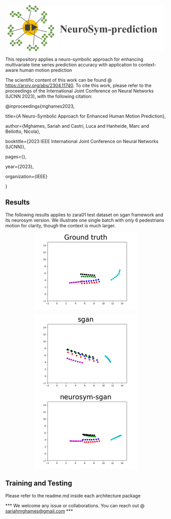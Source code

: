 <p align="center">
    <img src="https://github.com/sariahmghames/NeuroSyM-prediction/blob/main/NeuroSyM-sgan/neurosgan_images/logo.jpg" width="490" height="144" /> 
</p> 

This repository applies a neuro-symbolic approach for enhancing multivariate time series prediction accuracy with application to context-aware human motion prediction 


The scientific content of this work can be found @ https://arxiv.org/abs/2304.11740. To cite this work, please refer to the proceedings of the International Joint Conference on Neural Networks (IJCNN 2023), with the following citation:

@inproceedings{mghames2023,

  title={A Neuro-Symbolic Approach for Enhanced Human Motion Prediction},
  
  author={Mghames, Sariah and Castri, Luca and Hanheide, Marc and Bellotto, Nicola},
  
  booktitle={2023 IEEE International Joint Conference on Neural Networks (IJCNN)},
  
  pages={},
  
  year={2023},
  
  organization={IEEE}
  
}


## Results
The following results applies to zara01 test dataset on sgan framework and its neurosym version. We illustrate one single batch with only 6 pedestrians motion for clarity, though the context is much larger.

<p align="center">
    <img src="https://github.com/sariahmghames/NeuroSyM-prediction/blob/main/NeuroSyM-sgan/neurosgan_images/zara01_gt_8ts_neurosym.gif" width="320" height="240" /> 
</p>

<p align="center">
  <img src="https://github.com/sariahmghames/NeuroSyM-prediction/blob/main/NeuroSyM-sgan/neurosgan_images/zara01_pred_8ts_sgan.gif" width="320" height="240" />
  <img src="https://github.com/sariahmghames/NeuroSyM-prediction/blob/main/NeuroSyM-sgan/neurosgan_images/zara01_pred_8ts_neurosym.gif" width="320" height="240" />
</p>

## Training and Testing
Please refer to the readme.md inside each architecture package

*** We welcome any issue or collaborations. You can reach out @ sariahmghames@gmail.com ***
